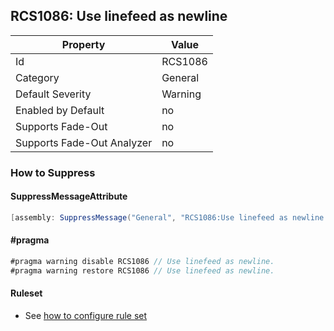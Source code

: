 ## RCS1086: Use linefeed as newline

Property | Value
--- | --- 
Id | RCS1086
Category | General
Default Severity | Warning
Enabled by Default | no
Supports Fade-Out | no
Supports Fade-Out Analyzer | no

### How to Suppress

#### SuppressMessageAttribute

```csharp
[assembly: SuppressMessage("General", "RCS1086:Use linefeed as newline.", Justification = "<Pending>")]
```

#### \#pragma

```csharp
#pragma warning disable RCS1086 // Use linefeed as newline.
#pragma warning restore RCS1086 // Use linefeed as newline.
```

#### Ruleset

* See [how to configure rule set](../HowToConfigureAnalyzers.md)
